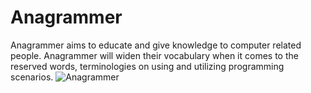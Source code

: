 # Anagrammer
Anagrammer aims to educate and give knowledge to computer related people. Anagrammer will widen their vocabulary when it comes to the reserved words, terminologies on using and utilizing programming scenarios.
![Anagrammer](https://user-images.githubusercontent.com/109640574/179916380-7a87f06e-f847-4494-9f9c-5877f6dda525.png)
